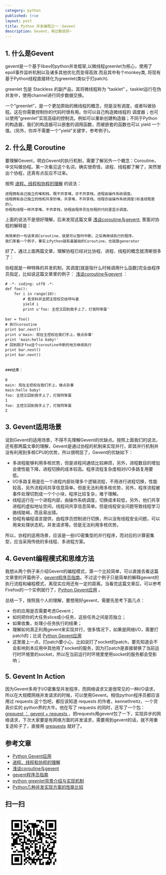 ```yaml
---
category: python
published: true
layout: post
title: Python 并发编程之一：Gevent    
description: Gevent，用过都说好~
---    
```



## 
## 1. 什么是Gevent

gevent是一个基于libev的python并发框架,以微线程greenlet为核心，使用了epoll事件监听机制以及诸多其他优化而变得高效.而且其中有个monkey类, 将现有基于Python线程直接转化为greenlet(类似于打patch).

greenlet 包是 Stackless 的副产品，其将微线程称为 “tasklet” 。tasklet运行在伪并发中，使用channel进行同步数据交换。

一个”greenlet”，是一个更加原始的微线程的概念，但是没有调度，或者叫做协程。这在你需要控制你的代码时很有用。你可以自己构造微线程的 调度器；也可以使用”greenlet”实现高级的控制流。例如可以重新创建构造器；不同于Python的构造器，我们的构造器可以嵌套的调用函数，而被嵌套的函数也可以 yield 一个值。(另外，你并不需要一个”yield”关键字，参考例子)。


## 2. 什么是 Coroutine

要理解Gevent，明白Gevent的执行机制，需要了解另外一个概念：Coroutine，中文叫做协程。第一次看见这个名词，确实很奇怪，进程、线程都了解了，突然冒出个协程，还真有点反应不过来。

按照 [进程、线程和协程的理解](http://blog.leiqin.info/2012/12/02/%E8%BF%9B%E7%A8%8B%E3%80%81%E7%BA%BF%E7%A8%8B%E5%92%8C%E5%8D%8F%E7%A8%8B%E7%9A%84%E7%90%86%E8%A7%A3.html) 的说法：   

```
进程拥有自己独立的堆和栈，既不共享堆，亦不共享栈，进程由操作系统调度。
线程拥有自己独立的栈和共享的堆，共享堆，不共享栈，线程亦由操作系统调度(标准线程是的)。
协程和线程一样共享堆，不共享栈，协程由程序员在协程的代码里显示调度。
```

上面的说法不是很好理解，后来发现这篇文章 [浅谈coroutine与gevent](http://blog.ez2learn.com/2010/07/17/talk-about-coroutine-and-gevent/), 里面对协程的解释是：  

```
用简单的一句话来说Coroutine，就是可以暂时中断，之后再继续执行的程序，
我们来看一个例子，事实上Python就有最基础的Coroutine，也就是generator
``` 

好了，通过上面两篇文章，理解协程已经对比协程、进程、线程的概念就清晰很多了：  

协程就是一种特殊的并发机制，其调度[就是指什么时候调用什么函数]完全由程序员指定，比如说这篇文章里的例子：  [浅谈coroutine与gevent](http://blog.ez2learn.com/2010/07/17/talk-about-coroutine-and-gevent/) ：    

```
# -*- coding: utf8 -*-
def foo():
    for i in range(10):
        # 丢资料并且把主控权交给呼叫者
        yield i
        print u'foo: 主控又回到我手上了，打我阿笨蛋'

bar = foo()
# 执行coroutine
print bar.next()
print u'main: 现在主控权在我们手上，做点杂事'
print 'main:hello baby!'
# 回到刚才foo这个coroutine中断的地方继续执行
print bar.next()
print bar.next()


###结果：

0
main: 现在主控权在我们手上，做点杂事
main:hello baby!
foo: 主控又回到我手上了，打我阿笨蛋
1
foo: 主控又回到我手上了，打我阿笨蛋
2
```   

## 3. Gevent适用场景  

说到Gevent的适用场景，不得不先理解Gevent的优缺点。按照上面我们的说法，还有那两篇文章的理解，Gevent是通过协程的机制来实现并行，即其并行机制并没有利用到多核CPU的优势，所以很明显了，Gevent的优缺如下：    

- 多进程能够利用多核优势，但是进程间通信比较麻烦，另外，进程数目的增加会使性能下降，进程切换的成本较高。程序流程复杂度相对I/O多路复用要低。  
- I/O多路复用是在一个进程内部处理多个逻辑流程，不用进行进程切换，性能较高，另外流程间共享信息简单。但是无法利用多核优势，另外，程序流程被事件处理切割成一个个小块，程序比较复杂，难于理解。   
- 线程运行在一个进程内部，由操作系统调度，切换成本较低，另外，他们共享进程的虚拟地址空间，线程间共享信息简单。但是线程安全问题导致线程学习曲线陡峭，而且易出错。  
- 协程有编程语言提供，由程序员控制进行切换，所以没有线程安全问题，可以用来处理状态机，并发请求等。但是无法利用多核优势。   

所以，协程的适用场景，应该是一些I/O密集型的并行程序，而对应的计算密集型，应当采用传统的多线程、多进程方案。   

## 4. Gevent编程模式和思维方法   

我想从两个例子来介绍Gevent的编程模式，第一个比较简单，可以直接去看这篇文章里的开篇例子，[gevent程序员指南](http://xlambda.com/gevent-tutorial/#)。不过这个例子只是简单的解释gevent的执行流程和编程模式，离现实应用还有一定的距离。当看完这篇文章后，可以参考Firefox的一个实例就行了，[Python Gevent应用](http://www.firefoxbug.com/index.php/archives/2750/) 。

总结一下，按照我个人的理解，要想用好gevent，需要先思考下面几点：

- 你的应用是否需要考虑Gevent；   
- 如何把你的大任务slice成小任务，这些任务之间是否独立；   
- 如果收集，处理小任务执行的结果；
- 理解如何真正利用gevent来实现并行，很多情况下，如果是网络I/O，需要打patch的；比说 [Python Gevent应用](http://www.firefoxbug.com/index.php/archives/2750/)   
- 这里接上一点，打patch要小心，比如说打了socket的patch，要先知道会不会影响到本应用中其他用了socket的服务，因为打patch是直接替换了当前运行时环境里的socket，所以在当前运行时环境里使用socket的服务都会受影响；

## 5. Gevent In Action 

因为Gevent多用于I/O密集型并发程序，而网络请求又是很常见的一种I/O请求，所以在大规模网络并发请求的时候，可以使用Gevent。相信python程序员都应该用过 requests 这个包吧，都应该知道 requests 的作者，kennethreitz，一个货真价实的 python界的大牛。他在写了 requests 的同时，还写了一个包：[grequest ： gevent + requests ](https://github.com/kennethreitz/grequests)，把requests用gevent包了一下，实现异步的网络请求，下次大家要是有网络方面的并发请求，需要用到gevent的话，就不用重复造轮子了，直接用 [grequests](https://github.com/kennethreitz/grequests) 就好了。


## 参考文章   

- [Python Gevent应用](http://www.firefoxbug.com/index.php/archives/2750/)    
- [进程、线程和协程的理解](http://blog.leiqin.info/2012/12/02/%E8%BF%9B%E7%A8%8B%E3%80%81%E7%BA%BF%E7%A8%8B%E5%92%8C%E5%8D%8F%E7%A8%8B%E7%9A%84%E7%90%86%E8%A7%A3.html)    
- [浅谈coroutine与gevent](http://blog.ez2learn.com/2010/07/17/talk-about-coroutine-and-gevent/)    
- [gevent程序员指南](http://xlambda.com/gevent-tutorial/#)    
- [python greenlet背景介绍与实现机制](http://blog.jobbole.com/77240/)
- [Python几种并发实现方案的性能比较](http://www.elias.cn/Python/PyConcurrency?from=Develop.PyConcurrency)




## 扫一扫     

![2015-05-28-python-gevent.md](../../images/share/2015-05-28-python-gevent.md.jpg)